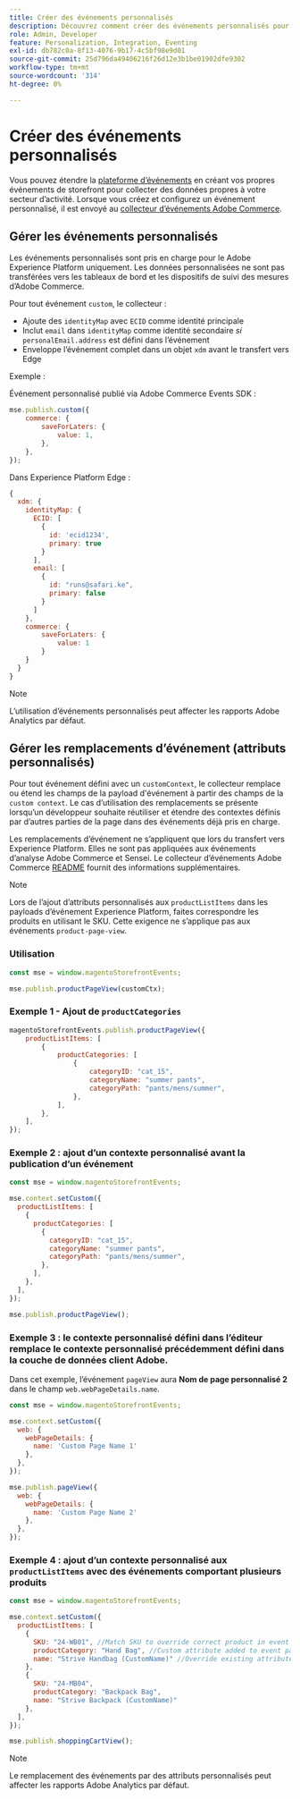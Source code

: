 ```yaml
---
title: Créer des événements personnalisés
description: Découvrez comment créer des événements personnalisés pour connecter vos données Adobe Commerce à d’autres produits Adobe DX.
role: Admin, Developer
feature: Personalization, Integration, Eventing
exl-id: db782c0a-8f13-4076-9b17-4c5bf98e9d01
source-git-commit: 25d796da49406216f26d12e3b1be01902dfe9302
workflow-type: tm+mt
source-wordcount: '314'
ht-degree: 0%

---
```


# Créer des événements personnalisés

Vous pouvez étendre la [plateforme d’événements](events.md) en créant vos propres événements de storefront pour collecter des données propres à votre secteur d’activité. Lorsque vous créez et configurez un événement personnalisé, il est envoyé au [collecteur d’événements Adobe Commerce](https://github.com/adobe/commerce-events/tree/main/packages/storefront-events-collector).

## Gérer les événements personnalisés

Les événements personnalisés sont pris en charge pour le Adobe Experience Platform uniquement. Les données personnalisées ne sont pas transférées vers les tableaux de bord et les dispositifs de suivi des mesures d’Adobe Commerce.

Pour tout événement `custom`, le collecteur :

- Ajoute des `identityMap` avec `ECID` comme identité principale
- Inclut `email` dans `identityMap` comme identité secondaire _si_ `personalEmail.address` est défini dans l’événement
- Enveloppe l’événement complet dans un objet `xdm` avant le transfert vers Edge

Exemple :

Événement personnalisé publié via Adobe Commerce Events SDK :

```javascript
mse.publish.custom({
    commerce: {
        saveForLaters: {
            value: 1,
        },
    },
});
```

Dans Experience Platform Edge :

```javascript
{
  xdm: {
    identityMap: {
      ECID: [
        {
          id: 'ecid1234',
          primary: true
        }
      ],
      email: [
        {
          id: "runs@safari.ke",
          primary: false
        }
      ]
    },
    commerce: {
        saveForLaters: {
            value: 1
        }
    }
  }
}
```

>[!NOTE]
>
> L’utilisation d’événements personnalisés peut affecter les rapports Adobe Analytics par défaut.

## Gérer les remplacements d’événement (attributs personnalisés)

Pour tout événement défini avec un `customContext`, le collecteur remplace ou étend les champs de la payload d&#39;événement à partir des champs de la `custom context`. Le cas d’utilisation des remplacements se présente lorsqu’un développeur souhaite réutiliser et étendre des contextes définis par d’autres parties de la page dans des événements déjà pris en charge.

Les remplacements d’événement ne s’appliquent que lors du transfert vers Experience Platform. Elles ne sont pas appliquées aux événements d’analyse Adobe Commerce et Sensei. Le collecteur d’événements Adobe Commerce [README](https://github.com/adobe/commerce-events/blob/e34bcfc0deca8d5ac1f9310fc1ee4c1becf4ffbb/packages/storefront-events-collector/README.md) fournit des informations supplémentaires.

>[!NOTE]
>
>Lors de l’ajout d’attributs personnalisés aux `productListItems` dans les payloads d’événement Experience Platform, faites correspondre les produits en utilisant le SKU. Cette exigence ne s’applique pas aux événements `product-page-view`.

### Utilisation

```javascript
const mse = window.magentoStorefrontEvents;

mse.publish.productPageView(customCtx);
```

### Exemple 1 - Ajout de `productCategories`

```javascript
magentoStorefrontEvents.publish.productPageView({
    productListItems: [
        {
            productCategories: [
                {
                    categoryID: "cat_15",
                    categoryName: "summer pants",
                    categoryPath: "pants/mens/summer",
                },
            ],
        },
    ],
});
```

### Exemple 2 : ajout d’un contexte personnalisé avant la publication d’un événement

```javascript
const mse = window.magentoStorefrontEvents;

mse.context.setCustom({
  productListItems: [
    {
      productCategories: [
        {
          categoryID: "cat_15",
          categoryName: "summer pants",
          categoryPath: "pants/mens/summer",
        },
      ],
    },
  ],
});

mse.publish.productPageView();
```

### Exemple 3 : le contexte personnalisé défini dans l’éditeur remplace le contexte personnalisé précédemment défini dans la couche de données client Adobe.

Dans cet exemple, l’événement `pageView` aura **Nom de page personnalisé 2** dans le champ `web.webPageDetails.name`.

```javascript
const mse = window.magentoStorefrontEvents;

mse.context.setCustom({
  web: {
    webPageDetails: {
      name: 'Custom Page Name 1'
    },
  },
});

mse.publish.pageView({
  web: {
    webPageDetails: {
      name: 'Custom Page Name 2'
    },
  },
});
```

### Exemple 4 : ajout d’un contexte personnalisé aux `productListItems` avec des événements comportant plusieurs produits

```javascript
const mse = window.magentoStorefrontEvents;

mse.context.setCustom({
  productListItems: [
    {
      SKU: "24-WB01", //Match SKU to override correct product in event payload
      productCategory: "Hand Bag", //Custom attribute added to event payload
      name: "Strive Handbag (CustomName)" //Override existing attribute with custom value in event payload
    },
    {
      SKU: "24-MB04",
      productCategory: "Backpack Bag",
      name: "Strive Backpack (CustomName)"
    },
  ],
});

mse.publish.shoppingCartView();
```

>[!NOTE]
>
> Le remplacement des événements par des attributs personnalisés peut affecter les rapports Adobe Analytics par défaut.

